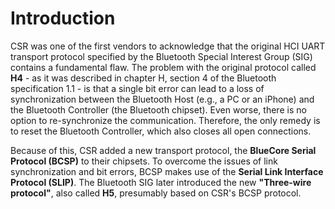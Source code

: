 # Introduction #
CSR was one of the first vendors to acknowledge that the original HCI UART transport protocol specified by the Bluetooth Special Interest Group (SIG) contains a fundamental flaw. The problem with the original protocol called **H4** - as it was described in chapter H, section 4 of the Bluetooth specification 1.1 - is that a single bit error can lead to a loss of synchronization between the Bluetooth Host (e.g., a PC or an iPhone) and the Bluetooth Controller (the Bluetooth chipset). Even worse, there is no option to re-synchronize the communication. Therefore, the only remedy is to reset the Bluetooth Controller, which also closes all open connections.

Because of this, CSR added a new transport protocol, the **BlueCore Serial Protocol (BCSP)** to their chipsets. To overcome the issues of link synchronization and bit errors, BCSP makes use of the **Serial Link Interface Protocol (SLIP)**. The Bluetooth SIG later introduced the new **"Three-wire protocol"**, also called **H5**, presumably based on CSR's BCSP protocol.